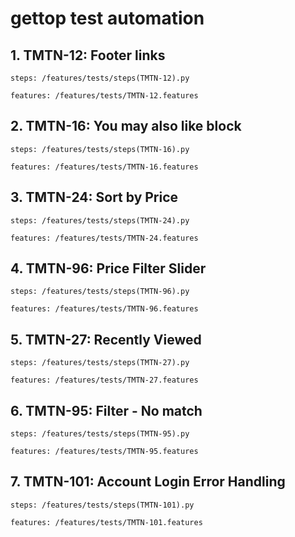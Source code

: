 # gettop test automation

## 1. TMTN-12: Footer links
```steps: /features/tests/steps(TMTN-12).py```

```features: /features/tests/TMTN-12.features```
   

## 2. TMTN-16: You may also like block
```steps: /features/tests/steps(TMTN-16).py```

```features: /features/tests/TMTN-16.features```


## 3. TMTN-24: Sort by Price
```steps: /features/tests/steps(TMTN-24).py```

```features: /features/tests/TMTN-24.features```


## 4. TMTN-96: Price Filter Slider
```steps: /features/tests/steps(TMTN-96).py```

```features: /features/tests/TMTN-96.features```


## 5. TMTN-27: Recently Viewed
```steps: /features/tests/steps(TMTN-27).py```

```features: /features/tests/TMTN-27.features```


## 6. TMTN-95: Filter - No match
```steps: /features/tests/steps(TMTN-95).py```

```features: /features/tests/TMTN-95.features```


## 7. TMTN-101: Account Login Error Handling
```steps: /features/tests/steps(TMTN-101).py```

```features: /features/tests/TMTN-101.features```